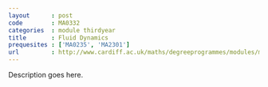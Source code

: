 ```yaml
---
layout      : post
code        : MA0332
categories  : module thirdyear
title       : Fluid Dynamics
prequesites : ['MA0235', 'MA2301']
url         : http://www.cardiff.ac.uk/maths/degreeprogrammes/modules/ma0332.html
---
```


Description goes here.

